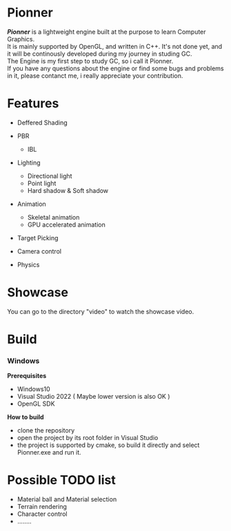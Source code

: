 # Pionner
***Pionner*** is a lightweight engine built at the purpose to learn Computer Graphics.<br>
It is mainly supported by OpenGL, and written in C++. It's not done yet, and it will be continously developed during my journey in studing GC.<br>
The Engine is my first step to study GC, so i call it Pionner.<br>
If you have any questions about the engine or find some bugs and problems in it, please contanct me, i really appreciate your contribution.

# Features

- Deffered Shading
- PBR
  * IBL

- Lighting
  - Directional light
  - Point light
  - Hard shadow & Soft shadow

- Animation
  - Skeletal animation
  - GPU accelerated animation
- Target Picking
- Camera control
- Physics

# Showcase
You can go to the directory "video" to watch the showcase video.

# Build

### Windows

**Prerequisites**

- Windows10
- Visual Studio 2022 ( Maybe lower version is also OK )
- OpenGL SDK

**How to build**

- clone the repository 
- open the project by its root folder in Visual Studio
- the project is supported by cmake, so build it directly and select Pionner.exe and run it.

# Possible TODO list

- Material ball and Material selection
- Terrain rendering
- Character control 
- ........

